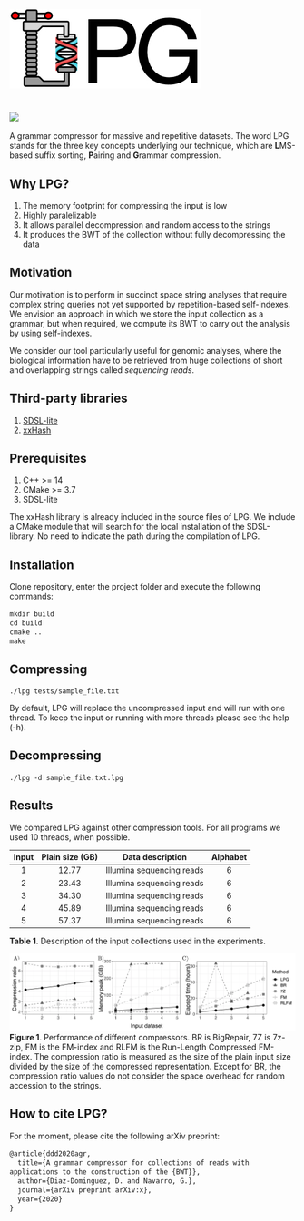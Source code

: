 

![](LPG_logo.jpg)
#
![](https://img.shields.io/badge/version-1.0.0-green)

A grammar compressor for massive and repetitive datasets.
The word LPG stands for the three key concepts underlying our technique,
which are **L**MS-based suffix sorting, **P**airing and **G**rammar compression.  

## Why LPG?
1. The memory footprint for compressing the input is low 
2. Highly paralelizable
3. It allows parallel decompression and random access to the strings
4. It produces the BWT of the collection without fully decompressing the data 

## Motivation

 Our motivation is to perform in succinct space string analyses that require
 complex string queries not yet supported by repetition-based self-indexes.
 We envision an approach in which we store the input collection as a grammar, but when required,
 we compute its BWT to carry out the analysis by using self-indexes.
 
 We consider our tool particularly useful for genomic analyses, where the biological information have to be retrieved from
 huge collections of short and overlapping strings called *sequencing reads*.

## Third-party libraries

1. [SDSL-lite](https://github.com/simongog/sdsl-lite)
2. [xxHash](https://github.com/Cyan4973/xxHash)

## Prerequisites

1. C++ >= 14
2. CMake >= 3.7
3. SDSL-lite

The xxHash library is already included in the source files of LPG. We include a CMake module that will search for
the local installation of the SDSL-library. No need to indicate the path during the compilation of LPG.

## Installation

Clone repository, enter the project folder and execute
the following commands:

```
mkdir build
cd build
cmake ..
make
```

## Compressing
```
./lpg tests/sample_file.txt
```

By default, LPG will replace the uncompressed input and will run with one thread.
To keep the input or running with more threads please see the help (-h). 

## Decompressing

```
./lpg -d sample_file.txt.lpg
```

## Results

We compared LPG against other compression tools. For all programs we used 10 threads, when possible. 


| Input | Plain size (GB) |        Data description   | Alphabet |
|:-----:|:---------------:|:-------------------------:|:--------:|
|   1   |      12.77      | Illumina sequencing reads |     6    |
|   2   |      23.43      | Illumina sequencing reads |     6    |
|   3   |      34.30      | Illumina sequencing reads |     6    |
|   4   |      45.89      | Illumina sequencing reads |     6    |
|   5   |      57.37      | Illumina sequencing reads |     6    |

**Table 1**. Description of the input collections used in the experiments.

![](figure1.png)
**Figure 1**. Performance of different compressors. BR is BigRepair, 7Z is 7z-zip, FM is the FM-index and
RLFM is the Run-Length Compressed FM-index. The compression ratio is measured as the size of the plain input size
divided by the size of the compressed representation. Except for BR, the compression ratio values do not consider the
space overhead for random accession to the strings.

## How to cite LPG? 

For the moment, please cite the following arXiv preprint:

```
@article{ddd2020agr,
  title={A grammar compressor for collections of reads with applications to the construction of the {BWT}},
  author={Diaz-Dominguez, D. and Navarro, G.},
  journal={arXiv preprint arXiv:x},
  year={2020}
}  
```



